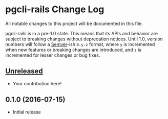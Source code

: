 # pgcli-rails Change Log

All notable changes to this project will be documented in this file.

pgcli-rails is in a pre-1.0 state. This means that its APIs and behavior are subject to breaking changes without deprecation notices. Until 1.0, version numbers will follow a [Semver][]-ish `0.y.z` format, where `y` is incremented when new features or breaking changes are introduced, and `z` is incremented for lesser changes or bug fixes.

## [Unreleased][]

* Your contribution here!

## 0.1.0 (2016-07-15)

* Initial release

[Semver]: http://semver.org
[Unreleased]: https://github.com/mattbrictson/pgcli-rails/compare/v0.1.0...HEAD
